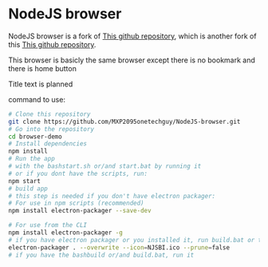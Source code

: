 # NodeJS browser
NodeJS browser is a fork of [This github repository](https://github.com/JscramblerBlog/browser-demo), which is another fork of this [This github repository](https://github.com/klombomb/browser-demo).

This browser is basicly the same browser except there is no bookmark and there is home button

Title text is planned

command to use:

```bash
# Clone this repository
git clone https://github.com/MXP2095onetechguy/NodeJS-browser.git
# Go into the repository
cd browser-demo
# Install dependencies
npm install
# Run the app
# with the bashstart.sh or/and start.bat by running it
# or if you dont have the scripts, run:
npm start
# build app
# this step is needed if you don't have electron packager:
# For use in npm scripts (recommended)
npm install electron-packager --save-dev

# For use from the CLI
npm install electron-packager -g
# if you have electron packager or you installed it, run build.bat or this:
electron-packager . --overwrite --icon=NJSBI.ico --prune=false
# if you have the bashbuild or/and build.bat, run it
```
